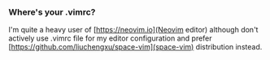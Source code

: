 
### Where's your .vimrc?
I'm quite a heavy user of [https://neovim.io](Neovim editor) 
although don't actively use .vimrc file for my editor configuration and prefer [https://github.com/liuchengxu/space-vim](space-vim) distribution instead.

